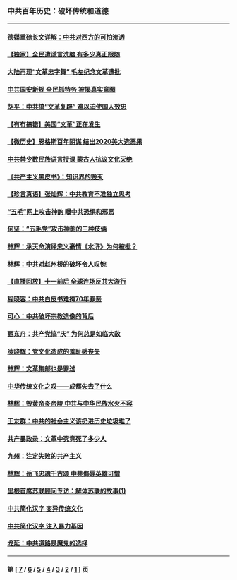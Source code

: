 ### 中共百年历史：破坏传统和道德
---
#### [德媒重磅长文详解：中共对西方的可怕渗透](../../pages/nf1176114/n13031701.md?06240430) 
#### [【独家】全民遭谎言洗脑 有多少真正跟随](../../pages/nf1176114/n12997170.md?06240430) 
#### [大陆再现“文革忠字舞” 毛左纪念文革遭批](../../pages/nf1176114/n12947385.md?06240430) 
#### [中共国安新规 全民抓特务 被揭真实意图](../../pages/nf1176114/n12911615.md?06240430) 
#### [胡平：中共搞“文革复辟” 难以迫使国人效忠](../../pages/nf1176114/n12905760.md?06240430) 
#### [【有冇搞错】美国“文革”正在发生](../../pages/nf1176114/n12650309.md?06240430) 
#### [【微历史】恩格斯百年阴谋 结出2020美大选恶果](../../pages/nf1176114/n12597490.md?06240430) 
#### [中共禁少数民族语言授课 蒙古人抗议文化灭绝](../../pages/nf1176114/n12362711.md?06240430) 
#### [《共产主义黑皮书》：知识界的毁灭](../../pages/nf1176114/n12198436.md?06240430) 
#### [【珍言真语】张灿辉：中共教育不准独立思考](../../pages/nf1176114/n12116869.md?06240430) 
#### [“五毛”网上攻击神韵 曝中共恐惧和邪恶](../../pages/nf1176114/n11676030.md?06240430) 
#### [何坚：“五毛党”攻击神韵的三种伎俩](../../pages/nf1176114/n11676839.md?06240430) 
#### [林辉：承天命演绎忠义豪情《水浒》为何被批？](../../pages/nf1176114/n11660999.md?06240430) 
#### [林辉：中共对赵州桥的破坏令人叹惋](../../pages/nf1176114/n11622063.md?06240430) 
#### [【直播回放】十一前后 全球连场反共大游行](../../pages/nf1176114/n11544233.md?06240430) 
#### [程晓容：中共白皮书难掩70年罪恶](../../pages/nf1176114/n11552335.md?06240430) 
#### [可心：中共破坏宗教造像的背后](../../pages/nf1176114/n11518358.md?06240430) 
#### [甄东舟：共产党搞“庆” 为何总是如临大敌](../../pages/nf1176114/n11509183.md?06240430) 
#### [凌晓辉：党文化造成的羞耻感丧失](../../pages/nf1176114/n11485526.md?06240430) 
#### [林辉：文革集邮也是罪过](../../pages/nf1176114/n11362608.md?06240430) 
#### [中华传统文化之叹——成都失去了什么](../../pages/nf1176114/n11092294.md?06240430) 
#### [林辉：毁黄帝炎帝陵 中共与中华民族水火不容](../../pages/nf1176114/n11061288.md?06240430) 
#### [王友群：中共的社会主义该扔进历史垃圾堆了](../../pages/nf1176114/n11038771.md?06240430) 
#### [共产暴政录：文革中究竟死了多少人](../../pages/nf1176114/n11000879.md?06240430) 
#### [九州：注定失败的共产主义](../../pages/nf1176114/n10995753.md?06240430) 
#### [林辉：岳飞忠魂千古颂 中共侮辱英雄可憎](../../pages/nf1176114/n10990583.md?06240430) 
#### [里根首席苏联顾问专访：解体苏联的故事(1)](../../pages/nf1176114/n10927121.md?06240430) 
#### [中共简化汉字 变异传统文化](../../pages/nf1176114/n10885901.md?06240430) 
#### [中共简化汉字 注入暴力基因](../../pages/nf1176114/n10884662.md?06240430) 
#### [龙延：中共道路是魔鬼的选择](../../pages/nf1176114/n10902151.md?06240430) 

---
#### 第 [ [7](./7.md?06240430) / [6](./6.md?06240430) / [5](./5.md?06240430) / [4](./4.md?06240430) / [3](./3.md?06240430) / [2](./2.md?06240430) / [1](./1.md?06240430) ] 页
